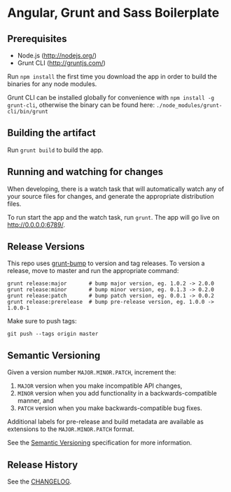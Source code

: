 # Angular, Grunt and Sass Boilerplate

## Prerequisites

* Node.js (http://nodejs.org/)
* Grunt CLI (http://gruntjs.com/)

Run `npm install` the first time you download the app in order to build the binaries for any node modules.

Grunt CLI can be installed globally for convenience with `npm install -g grunt-cli`, otherwise the binary can be found here: `./node_modules/grunt-cli/bin/grunt`

## Building the artifact

Run `grunt build` to build the app.

## Running and watching for changes

When developing, there is a watch task that will automatically watch any of your source files for changes, and generate the appropriate distribution files.

To run start the app and the watch task, run `grunt`. The app will go live on http://0.0.0.0:6789/.

## Release Versions

This repo uses [grunt-bump](https://github.com/vojtajina/grunt-bump) to version and tag releases. To version a release, move to master and run the appropriate command:

```
grunt release:major       # bump major version, eg. 1.0.2 -> 2.0.0
grunt release:minor       # bump minor version, eg. 0.1.3 -> 0.2.0
grunt release:patch       # bump patch version, eg. 0.0.1 -> 0.0.2
grunt release:prerelease  # bump pre-release version, eg. 1.0.0 -> 1.0.0-1
```

Make sure to push tags:

```
git push --tags origin master
```

## Semantic Versioning

Given a version number `MAJOR.MINOR.PATCH`, increment the:

1. `MAJOR` version when you make incompatible API changes,
2. `MINOR` version when you add functionality in a backwards-compatible manner, and
3. `PATCH` version when you make backwards-compatible bug fixes.

Additional labels for pre-release and build metadata are available as extensions to the `MAJOR.MINOR.PATCH` format.

See the [Semantic Versioning](http://semver.org/) specification for more information.

## Release History

See the [CHANGELOG](CHANGELOG.md).
